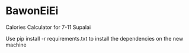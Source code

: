 # BawonEiEi
Calories Calculator for 7-11 Supalai

Use
pip install -r requirements.txt to install the dependencies on the new machine